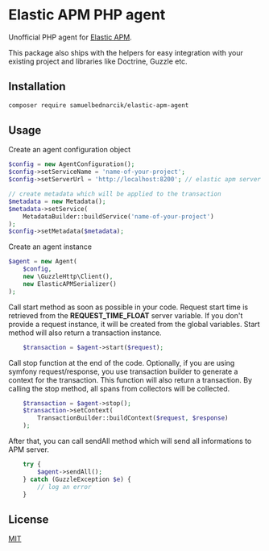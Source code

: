 # Elastic APM PHP agent

Unofficial PHP agent for [Elastic APM](https://www.elastic.co/solutions/apm).

This package also ships with the helpers for easy integration with your
existing project and libraries like Doctrine, Guzzle etc.

## Installation
```bash
composer require samuelbednarcik/elastic-apm-agent
```

## Usage

Create an agent configuration object
```php
$config = new AgentConfiguration();
$config->setServiceName = 'name-of-your-project';
$config->setServerUrl = 'http://localhost:8200'; // elastic apm server

// create metadata which will be applied to the transaction
$metadata = new Metadata();
$metadata->setService(
    MetadataBuilder::buildService('name-of-your-project')
);
$config->setMetadata($metadata);
```

Create an agent instance
```php
$agent = new Agent(
    $config,
    new \GuzzleHttp\Client(),
    new ElasticAPMSerializer()
);
```

Call start method as soon as possible in your code. Request start time is
retrieved from the **REQUEST_TIME_FLOAT** server variable. If you don't
provide a request instance, it will be created from the global variables.
Start method will also return a transaction instance.
```php
    $transaction = $agent->start($request);
```

Call stop function at the end of the code. Optionally, if you are using
symfony request/response, you use transaction builder to generate
a context for the transaction. This function will also return a transaction.
By calling the stop method, all spans from collectors will be collected.
```php
    $transaction = $agent->stop();
    $transaction->setContext(
        TransactionBuilder::buildContext($request, $response)
    );
```

After that, you can call sendAll method which will send all informations
to APM server.
```php
    try {
        $agent->sendAll();
    } catch (GuzzleException $e) {
        // log an error
    }
```

## License
[MIT](https://choosealicense.com/licenses/mit/)